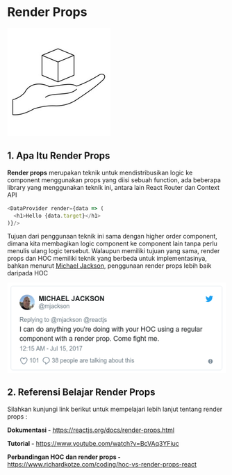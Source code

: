 # Render Props

![render props](render-props.jpg)

## 1. Apa Itu Render Props

**Render props** merupakan teknik untuk mendistribusikan logic ke component menggunakan props yang diisi sebuah function, ada beberapa library yang menggunakan teknik ini, antara lain React Router dan Context API

```Javascript
<DataProvider render={data => (
  <h1>Hello {data.target}</h1>
)}/>
```

Tujuan dari penggunaan teknik ini sama dengan higher order component, dimana kita membagikan logic component ke component lain tanpa perlu menulis ulang logic tersebut. Walaupun memiliki tujuan yang sama, render props dan HOC memiliki teknik yang berbeda untuk implementasinya, bahkan menurut [Michael Jackson](https://medium.com/@mjackson), penggunaan render props lebih baik daripada HOC

![render props tweet](render-props-tweet.png)

## 2. Referensi Belajar Render Props

Silahkan kunjungi link berikut untuk mempelajari lebih lanjut tentang render props :

**Dokumentasi -** https://reactjs.org/docs/render-props.html

**Tutorial -** https://www.youtube.com/watch?v=BcVAq3YFiuc

**Perbandingan HOC dan render props -** https://www.richardkotze.com/coding/hoc-vs-render-props-react
